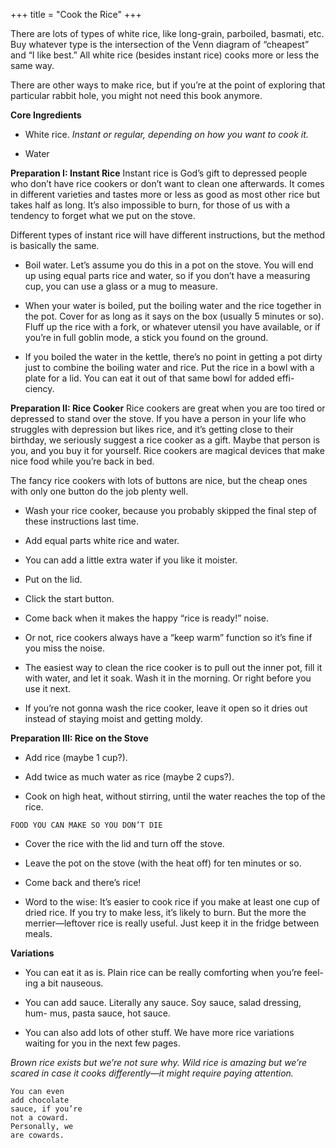 +++
title = "Cook the Rice"
+++

There are lots of types of white rice, like long-grain, parboiled, basmati, etc.
Buy whatever type is the intersection of the Venn diagram of “cheapest” and
“I like best.” All white rice (besides instant rice) cooks more or less the same
way.

There are other ways to make rice, but if you’re at the point of exploring that
particular rabbit hole, you might not need this book anymore.

**Core Ingredients**
- White rice. _Instant or regular, depending on how you want to cook it._

- Water

**Preparation I: Instant Rice**
Instant rice is God’s gift to depressed people who don’t have rice cookers
or don’t want to clean one afterwards. It comes in different varieties and
tastes more or less as good as most other rice but takes half as long. It’s also
impossible to burn, for those of us with a tendency to forget what we put on
the stove.

Different types of instant rice will have different instructions, but the
method is basically the same.

- Boil water. Let’s assume you do this in a pot on the stove. You will end up
using equal parts rice and water, so if you don’t have a measuring cup,
you can use a glass or a mug to measure.

- When your water is boiled, put the boiling water and the rice together in
the pot. Cover for as long as it says on the box (usually 5 minutes or so).
Fluff up the rice with a fork, or whatever utensil you have available, or if
you’re in full goblin mode, a stick you found on the ground.



- If you boiled the water in the kettle, there’s no point in getting a pot
dirty just to combine the boiling water and rice. Put the rice in a bowl
with a plate for a lid. You can eat it out of that same bowl for added effi-
ciency.

**Preparation II: Rice Cooker**
Rice cookers are great when you are too tired or depressed to stand over the
stove. If you have a person in your life who struggles with depression but
likes rice, and it’s getting close to their birthday, we seriously suggest a rice
cooker as a gift. Maybe that person is you, and you buy it for yourself. Rice
cookers are magical devices that make nice food while you’re back in bed.

The fancy rice cookers with lots of buttons are nice, but the cheap ones with
only one button do the job plenty well.

- Wash your rice cooker, because you probably skipped the final step of
these instructions last time.

- Add equal parts white rice and water.

- You can add a little extra water if you like it moister.

- Put on the lid.

- Click the start button.

- Come back when it makes the happy “rice is ready!” noise.

- Or not, rice cookers always have a “keep warm” function so it’s fine if
you miss the noise.

- The easiest way to clean the rice cooker is to pull out the inner pot, fill it
with water, and let it soak. Wash it in the morning. Or right before you
use it next.

- If you’re not gonna wash the rice cooker, leave it open so it dries out
instead of staying moist and getting moldy.

**Preparation III: Rice on the Stove**
- Add rice (maybe 1 cup?).

- Add twice as much water as rice (maybe 2 cups?).

- Cook on high heat, without stirring, until the water reaches the top of
the rice.


```
FOOD YOU CAN MAKE SO YOU DON’T DIE
```
- Cover the rice with the lid and turn off the stove.

- Leave the pot on the stove (with the heat off) for ten minutes or so.

- Come back and there’s rice!

- Word to the wise: It’s easier to cook rice if you make at least one cup of
dried rice. If you try to make less, it’s likely to burn. But the more the
merrier—leftover rice is really useful. Just keep it in the fridge between
meals.

**Variations**
- You can eat it as is. Plain rice can be really comforting when you’re feel-
ing a bit nauseous.

- You can add sauce. Literally any sauce. Soy sauce, salad dressing, hum-
mus, pasta sauce, hot sauce.

- You can also add lots of other stuff. We have more rice
variations waiting for you in the next few pages.

_Brown rice exists but we’re not sure why. Wild rice is amazing but
we’re scared in case it cooks differently—it might require paying
attention._

```
You can even
add chocolate
sauce, if you’re
not a coward.
Personally, we
are cowards.
```